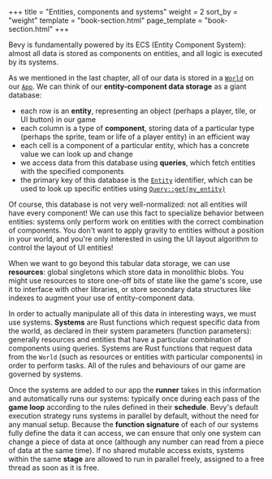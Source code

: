 +++
title = "Entities, components and systems"
weight = 2
sort_by = "weight"
template = "book-section.html"
page_template = "book-section.html"
+++

Bevy is fundamentally powered by its ECS (Entity Component System): almost all data is stored as components on entities, and all logic is executed by its systems.

As we mentioned in the last chapter, all of our data is stored in a [`World`](https://docs.rs/bevy/latest/bevy/ecs/world/struct.World.html) on our [`App`](https://docs.rs/bevy/latest/bevy/app/struct.App.html).
We can think of our **entity-component data storage** as a giant database:

* each row is an **entity**, representing an object (perhaps a player, tile, or UI button) in our game
* each column is a type of **component**, storing data of a particular type (perhaps the sprite, team or life of a player entity) in an efficient way
* each cell is a component of a particular entity, which has a concrete value we can look up and change
* we access data from this database using **queries**, which fetch entities with the specified components
* the primary key of this database is the [`Entity`](https://docs.rs/bevy/latest/bevy/ecs/entity/struct.Entity.html) identifier, which can be used to look up specific entities using [`Query::get(my_entity)`](https://docs.rs/bevy/latest/bevy/ecs/prelude/struct.Query.html#method.get)

Of course, this database is not very well-normalized: not all entities will have every component!
We can use this fact to specialize behavior between entities: systems only perform work on entities with the correct combination of components.
You don't want to apply gravity to entities without a position in your world, and you're only interested in using the UI layout algorithm to control the layout of UI entities!

When we want to go beyond this tabular data storage, we can use **resources**: global singletons which store data in monolithic blobs.
You might use resources to store one-off bits of state like the game's score, use it to interface with other libraries, or store secondary data structures like indexes to augment your use of entity-component data.

In order to actually manipulate all of this data in interesting ways, we must use systems.
**Systems** are Rust functions which request specific data from the world, as declared in their system parameters (function parameters): generally resources and entities that have a particular combination of components using queries.
Systems are Rust functions that request data from the `World` (such as resources or entities with particular components) in order to perform tasks.
All of the rules and behaviours of our game are governed by systems.

Once the systems are added to our app the **runner** takes in this information and automatically runs our systems: typically once during each pass of the **game loop** according to the rules defined in their **schedule**.
Bevy's default execution strategy runs systems in parallel by default, without the need for any manual setup.
Because the **function signature** of each of our systems fully define the data it can access, we can ensure that only one system can change a piece of data at once (although any number can read from a piece of data at the same time).
If no shared mutable access exists, systems within the same **stage** are allowed to run in parallel freely, assigned to a free thread as soon as it is free.

